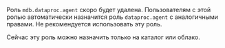 Роль `mdb.dataproc.agent` скоро будет удалена. Пользователям с этой ролью автоматически назначится роль `dataproc.agent` с аналогичными правами. Не рекомендуется использовать эту роль.

Сейчас эту роль можно назначить только на каталог или облако.